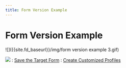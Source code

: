 ```yaml
---
title: Form Version Example
---
```


# Form Version Example


![]({{site.fd_baseurl}}/img/form version example 3.gif)


![]({{site.fd_baseurl}}/img/see_also.gif)
: [Save  the Target Form]({{site.fd_baseurl}}/misc/save_the_target_form_create_customized_profiles.html)
: [Create  Customized Profiles]({{site.fd_baseurl}}/forms-designer/create-customized-profiles/create_customized_profiles.html)
